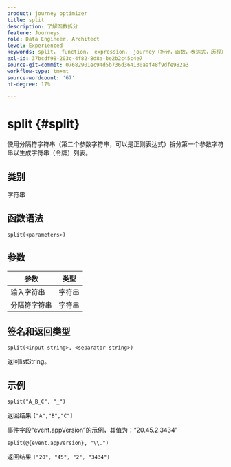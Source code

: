 ```yaml
---
product: journey optimizer
title: split
description: 了解函数拆分
feature: Journeys
role: Data Engineer, Architect
level: Experienced
keywords: split， function， expression， journey（拆分，函数，表达式，历程）
exl-id: 37bcdf98-203c-4f82-8d8a-be2b2c45c4e7
source-git-commit: 07682901ec94d5b736d364130aaf48f9dfe982a3
workflow-type: tm+mt
source-wordcount: '67'
ht-degree: 17%

---
```


# split {#split}

使用分隔符字符串（第二个参数字符串，可以是正则表达式）拆分第一个参数字符串以生成字符串（令牌）列表。

## 类别

字符串

## 函数语法

`split(<parameters>)`

## 参数

| 参数 | 类型 |
|-----------|------------------|
| 输入字符串 | 字符串 |
| 分隔符字符串 | 字符串 |

## 签名和返回类型

`split(<input string>, <separator string>)`

返回listString。

## 示例

`split("A_B_C", "_")`

返回结果 `["A","B","C"]`

事件字段“event.appVersion”的示例，其值为：“20.45.2.3434”

`split(@{event.appVersion}, "\\.")`

返回结果 `["20", "45", "2", "3434"]`
